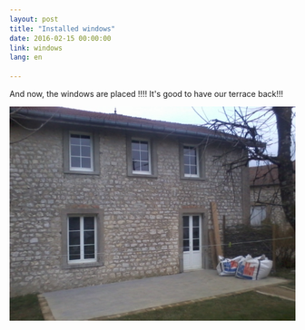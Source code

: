 ```yaml
---
layout: post
title: "Installed windows"
date: 2016-02-15 00:00:00
link: windows
lang: en

---
```


And now, the windows are placed !!!!
It's good to have our terrace back!!!


![](/images/fenetresPosees.jpg)


